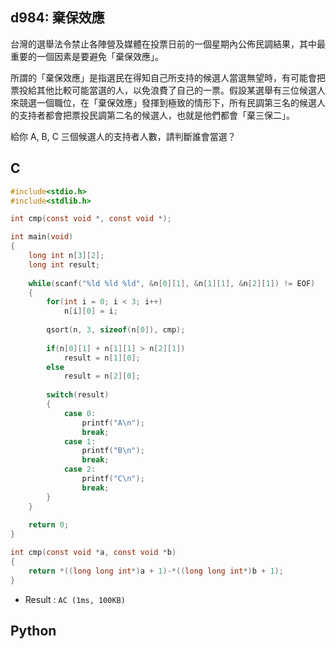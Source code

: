 ## d984: 棄保效應
台灣的選舉法令禁止各陣營及媒體在投票日前的一個星期內公佈民調結果，其中最重要的一個因素是要避免「棄保效應」。

所謂的「棄保效應」是指選民在得知自己所支持的候選人當選無望時，有可能會把票投給其他比較可能當選的人，以免浪費了自己的一票。假設某選舉有三位候選人來競選一個職位，在「棄保效應」發揮到極致的情形下，所有民調第三名的候選人的支持者都會把票投民調第二名的候選人，也就是他們都會「棄三保二」。

給你 A, B, C 三個候選人的支持者人數，請判斷誰會當選？

## C
```C
#include<stdio.h>
#include<stdlib.h>

int cmp(const void *, const void *);

int main(void)
{
	long int n[3][2];
	long int result;
	
	while(scanf("%ld %ld %ld", &n[0][1], &n[1][1], &n[2][1]) != EOF)
	{	
		for(int i = 0; i < 3; i++)
			n[i][0] = i;
		
		qsort(n, 3, sizeof(n[0]), cmp);
		
		if(n[0][1] + n[1][1] > n[2][1])
			result = n[1][0];
		else
			result = n[2][0];
			
		switch(result)
		{
			case 0:
				printf("A\n");
				break;
			case 1:
				printf("B\n");
				break;
			case 2:
				printf("C\n");
				break;
		}
	}
	
	return 0;
}

int cmp(const void *a, const void *b)
{
    return *((long long int*)a + 1)-*((long long int*)b + 1);
}
```
 * Result : `AC (1ms, 100KB)`

## Python
